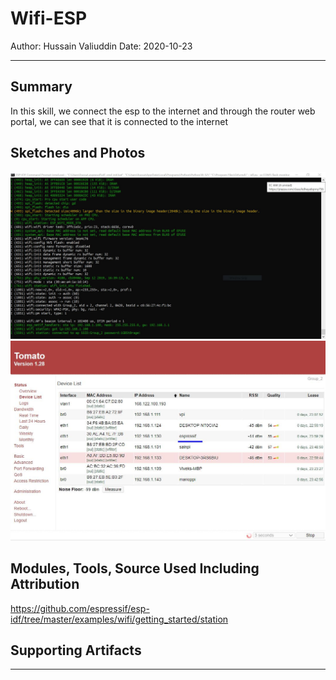 # Wifi-ESP

Author: Hussain Valiuddin
Date: 2020-10-23

---

## Summary

In this skill, we connect the esp to the internet and through the router web portal, we can see that it is connected to the internet

## Sketches and Photos

![console](images/console.JPG)
![console](images/ESPonwifi.JPG)

## Modules, Tools, Source Used Including Attribution

https://github.com/espressif/esp-idf/tree/master/examples/wifi/getting_started/station

## Supporting Artifacts

---
